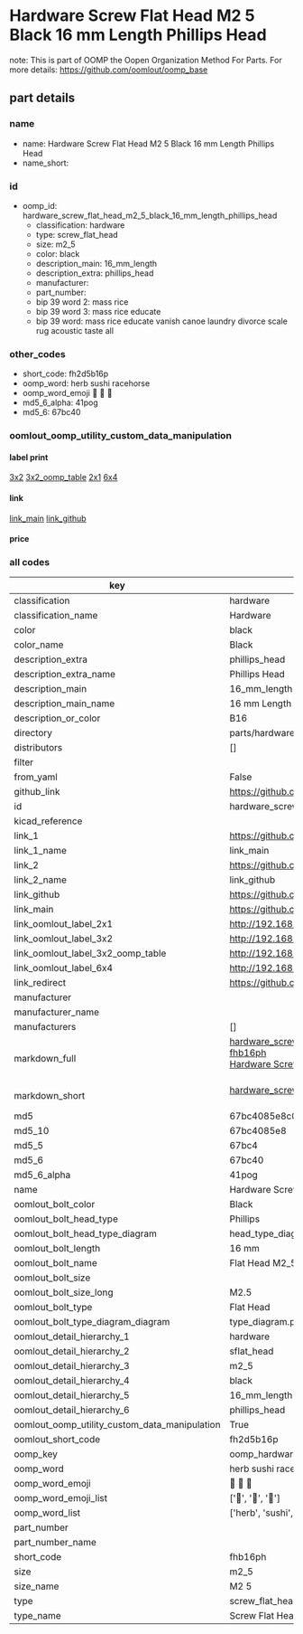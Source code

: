 # Hardware Screw Flat Head M2 5 Black 16 mm Length Phillips Head  

note: This is part of OOMP the Oopen Organization Method For Parts. For more details: https://github.com/oomlout/oomp_base

##  part details
  







### name
* name: Hardware Screw Flat Head M2 5 Black 16 mm Length Phillips Head
* name_short: 
### id
* oomp_id: hardware_screw_flat_head_m2_5_black_16_mm_length_phillips_head
  * classification: hardware
  * type: screw_flat_head
  * size: m2_5
  * color: black
  * description_main: 16_mm_length
  * description_extra: phillips_head
  * manufacturer: 
  * part_number: 
  * bip 39 word 2: mass rice
  * bip 39 word 3: mass rice educate
  * bip 39 word: mass rice educate vanish canoe laundry divorce scale rug acoustic taste all

### other_codes
* short_code: fh2d5b16p
* oomp_word: herb sushi racehorse
* oomp_word_emoji :herb: :sushi: :racehorse:
* md5_6_alpha: 41pog
* md5_6: 67bc40






### oomlout_oomp_utility_custom_data_manipulation
#### label print
[3x2](http://192.168.1.245:1112/?label=oomp%2041pog)
[3x2_oomp_table](http://192.168.1.108:1112/?label=oomp%2041pog)
[2x1](http://192.168.1.242:1112/?label=oomp%2041pog)
[6x4](http://192.168.1.55:1112/?label=oomp%2041pog)    

#### link

[link_main](https://github.com/oomlout/oomlout_oomp_version_1_messy/tree/main/parts/hardware_screw_flat_head_m2_5_black_16_mm_length_phillips_head) [link_github](https://github.com/oomlout/oomlout_oomp_version_1_messy/tree/main/parts/hardware_screw_flat_head_m2_5_black_16_mm_length_phillips_head)                             

#### price







### all codes 
| key | value |  
| --- | --- |  
| classification | hardware |  
| classification_name | Hardware |  
| color | black |  
| color_name | Black |  
| description_extra | phillips_head |  
| description_extra_name | Phillips Head |  
| description_main | 16_mm_length |  
| description_main_name | 16 mm Length |  
| description_or_color | B16 |  
| directory | parts/hardware_screw_flat_head_m2_5_black_16_mm_length_phillips_head |  
| distributors | [] |  
| filter |  |  
| from_yaml | False |  
| github_link | https://github.com/oomlout/oomlout_oomp_part_src/tree/main/parts/hardware_screw_flat_head_m2_5_black_16_mm_length_phillips_head |  
| id | hardware_screw_flat_head_m2_5_black_16_mm_length_phillips_head |  
| kicad_reference |  |  
| link_1 | https://github.com/oomlout/oomlout_oomp_version_1_messy/tree/main/parts/hardware_screw_flat_head_m2_5_black_16_mm_length_phillips_head |  
| link_1_name | link_main |  
| link_2 | https://github.com/oomlout/oomlout_oomp_version_1_messy/tree/main/parts/hardware_screw_flat_head_m2_5_black_16_mm_length_phillips_head |  
| link_2_name | link_github |  
| link_github | https://github.com/oomlout/oomlout_oomp_version_1_messy/tree/main/parts/hardware_screw_flat_head_m2_5_black_16_mm_length_phillips_head |  
| link_main | https://github.com/oomlout/oomlout_oomp_version_1_messy/tree/main/parts/hardware_screw_flat_head_m2_5_black_16_mm_length_phillips_head |  
| link_oomlout_label_2x1 | http://192.168.1.242:1112/?label=oomp%2041pog |  
| link_oomlout_label_3x2 | http://192.168.1.245:1112/?label=oomp%2041pog |  
| link_oomlout_label_3x2_oomp_table | http://192.168.1.108:1112/?label=oomp%2041pog |  
| link_oomlout_label_6x4 | http://192.168.1.55:1112/?label=oomp%2041pog |  
| link_redirect | https://github.com/oomlout/oomlout_oomp_version_1_messy/tree/main/parts/hardware_screw_flat_head_m2_5_black_16_mm_length_phillips_head |  
| manufacturer |  |  
| manufacturer_name |  |  
| manufacturers | [] |  
| markdown_full | [hardware_screw_flat_head_m2_5_black_16_mm_length_phillips_head](none)<br>[fhb16ph](none)<br>[Hardware Screw Flat Head M2 5 Black 16 Mm Length Phillips Head](none)<br><br> |  
| markdown_short | [hardware_screw_flat_head_m2_5_black_16_mm_length_phillips_head](none)<br><br> |  
| md5 | 67bc4085e8c00801f690cf148d2e4c44 |  
| md5_10 | 67bc4085e8 |  
| md5_5 | 67bc4 |  
| md5_6 | 67bc40 |  
| md5_6_alpha | 41pog |  
| name | Hardware Screw Flat Head M2 5 Black 16 mm Length Phillips Head |  
| oomlout_bolt_color | Black |  
| oomlout_bolt_head_type | Phillips |  
| oomlout_bolt_head_type_diagram | head_type_diagram.png |  
| oomlout_bolt_length | 16 mm |  
| oomlout_bolt_name | Flat Head M2_5X16 mm Black (Phillips) |  
| oomlout_bolt_size |  |  
| oomlout_bolt_size_long | M2.5 |  
| oomlout_bolt_type | Flat Head |  
| oomlout_bolt_type_diagram_diagram | type_diagram.png |  
| oomlout_detail_hierarchy_1 | hardware |  
| oomlout_detail_hierarchy_2 | sflat_head |  
| oomlout_detail_hierarchy_3 | m2_5 |  
| oomlout_detail_hierarchy_4 | black |  
| oomlout_detail_hierarchy_5 | 16_mm_length |  
| oomlout_detail_hierarchy_6 | phillips_head |  
| oomlout_oomp_utility_custom_data_manipulation | True |  
| oomlout_short_code | fh2d5b16p |  
| oomp_key | oomp_hardware_screw_flat_head_m2_5_black_16_mm_length_phillips_head |  
| oomp_word | herb sushi racehorse |  
| oomp_word_emoji | :herb: :sushi: :racehorse: |  
| oomp_word_emoji_list | [':herb:', ':sushi:', ':racehorse:'] |  
| oomp_word_list | ['herb', 'sushi', 'racehorse'] |  
| part_number |  |  
| part_number_name |  |  
| short_code | fhb16ph |  
| size | m2_5 |  
| size_name | M2 5 |  
| type | screw_flat_head |  
| type_name | Screw Flat Head |  
